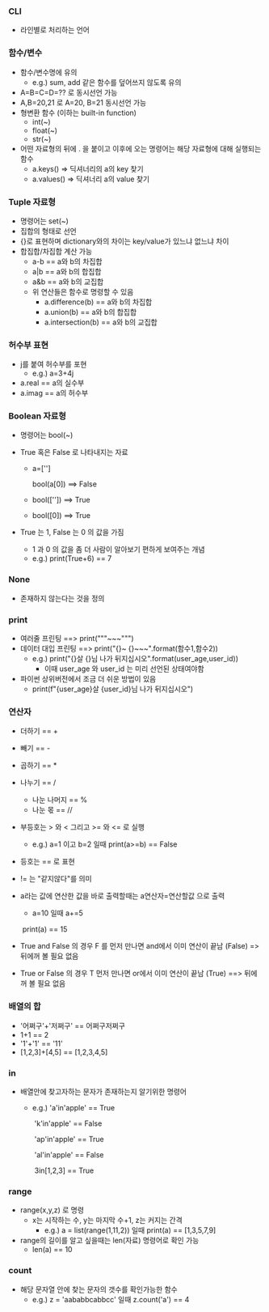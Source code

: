 ### CLI

* 라인별로 처리하는 언어



### 함수/변수

* 함수/변수명에 유의
  * e.g.) sum, add 같은 함수를 덮어쓰지 않도록 유의
* A=B=C=D=?? 로 동시선언 가능
* A,B=20,21 로 A=20, B=21 동시선언 가능
* 형변환 함수 (이하는 built-in function)
  * int(~)
  * float(~)
  * str(~)
* 어떤 자료형의 뒤에 . 을 붙이고 이후에 오는 명령어는 해당 자료형에 대해 실행되는 함수
  * a.keys() => 딕셔너리의 a의 key 찾기
  * a.values() => 딕셔너리 a의 value 찾기



### Tuple 자료형

* 명령어는 set(~)
* 집합의 형태로 선언
* {}로 표현하며 dictionary와의 차이는 key/value가 있느냐 없느냐 차이
* 합집합/차집합 계산 가능
  * a-b == a와 b의 차집합
  * a|b == a와 b의 합집합
  * a&b == a와 b의 교집합
  * 위 연산들은 함수로 명령할 수 있음
    * a.difference(b) == a와 b의 차집합
    * a.union(b) == a와 b의 합집합
    * a.intersection(b) == a와 b의 교집합



### 허수부 표현

* j를 붙여 허수부를 포현
  * e.g.) a=3+4j
* a.real == a의 실수부
* a.imag == a의 허수부



### Boolean 자료형

* 명령어는 bool(~)

* True 혹은 False 로 나타내지는 자료

  * a=['']

    bool(a[0]) ==> False

  * bool(['']) ==> True

  * bool([0]) ==> True

* True 는 1, False 는 0 의 값을 가짐

  * 1 과 0 의 값을 좀 더 사람이 알아보기 편하게 보여주는 개념
  * e.g.) print(True+6) == 7



### None

* 존재하지 않는다는 것을 정의



### print

* 여러줄 프린팅 ==> print("""~~~""")
* 데이터 대입 프린팅 ==> print("{}~ {}~~~".format(함수1,함수2))
  * e.g.) print("{}살 {}님 나가 뒤지십시오".format(user_age,user_id)) 
    * 이때 user_age 와 user_id 는 미리 선언된 상태여야함
* 파이썬 상위버전에서 조금 더 쉬운 방법이 있음
  * print(f"{user_age}살 {user_id}님 나가 뒤지십시오")



### 연산자

* 더하기 == +

* 빼기 == -

* 곱하기 == *

* 나누기 == /
  * 나눈 나머지 == %
  * 나눈 몫 == //

* 부등호는 > 와 < 그리고 >= 와 <= 로 실행
  
  * e.g.) a=1 이고 b=2 일때 print(a>=b) == False
  
* 등호는 == 로 표현

* != 는 "같지않다"를 의미

* a라는 값에 연산한 값을 바로 출력할때는 a연산자=연산할값 으로 출력

  * a=10 일때 a+=5

  ​                          print(a) == 15
  
* True and False 의 경우 F 를 먼저 만나면 and에서 이미 연산이 끝남 (False) => 뒤에꺼 볼 필요 없음

* True or False 의 경우 T 먼저 만나면 or에서 이미 연산이 끝남 (True) ==> 뒤에꺼 볼 필요 없음



### 배열의 합

* '어쩌구'+'저쩌구' == 어쩌구저쩌구
* 1+1 == 2
* '1'+'1' == '11'
* [1,2,3]+[4,5] == [1,2,3,4,5]



### in

* 배열안에 찾고자하는 문자가 존재하는지 알기위한 명령어

  * e.g.) 'a'in'apple' == True

    ​        'k'in'apple' == False

    ​         'ap'in'apple' == True

    ​         'al'in'apple' == False

    ​        3in[1,2,3] == True



### range

* range(x,y,z) 로 명령
  * x는 시작하는 수, y는 마지막 수+1, z는 커지는 간격
    * e.g.) a = list(range(1,11,2))  일때 print(a) == [1,3,5,7,9]
* range의 길이를 알고 싶을때는 len(자료) 명령어로 확인 가능
  * len(a) == 10



### count

* 해당 문자열 안에 찾는 문자의 갯수를 확인가능한 함수
  * e.g.) z = 'aababbcabbcc' 일때 z.count('a') == 4